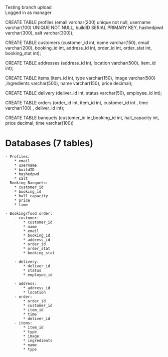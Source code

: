 Testing branch upload  
Logged in as manager

CREATE TABLE profiles (email varchar(200) unique not null, username varchar(100) UNIQUE NOT NULL, buildID SERIAL PRIMARY KEY, hashedpwd varchar(300), salt varchar(300));

CREATE TABLE customers (customer_id int, name varchar(150), email varchar(200), booking_id int, address_id int, order_id int, order_stat int, booking_stat int);   

CREATE TABLE addresses (address_id int, location varchar(500), item_id int);  

CREATE TABLE items (item_id int, type varchar(150), image varchar(500) ,ingredients varchar(500), name varchar(150), price decimal);  

CREATE TABLE delivery (deliver_id int, status varchar(50), employee_id int);  

CREATE TABLE orders (order_id int, item_id int, customer_id int , time varchar(100) , deliver_id int);  

CREATE TABLE banquets (customer_id int,booking_id int, hall_capacity int, price decimal, time varchar(100))

 # Databases (7 tables)
    - Profiles:  
        * email  
        * username  
        * buildID  
        * hashedpwd  
        * salt
    - Booking Banquets:  
        * customer_id  
        * booking_id    
        * hall_capacity  
        * price  
        * time  

    - Booking/food order:  
        - customer:  
            * customer_id
            * name  
            * email  
            * booking_id  
            * address_id
            * order_id  
            * order_stat  
            * booking_stat
        
        - delivery:  
            * deliver_id  
            * status  
            * employee_id  

        - address:  
            * address_id  
            * location  
        - order:  
            * order_id  
            * customer_id  
            * item_id  
            * time  
            * deliver_id  
        - items:  
            * item_id  
            * type  
            * image  
            * ingredients  
            * name  
            * type  